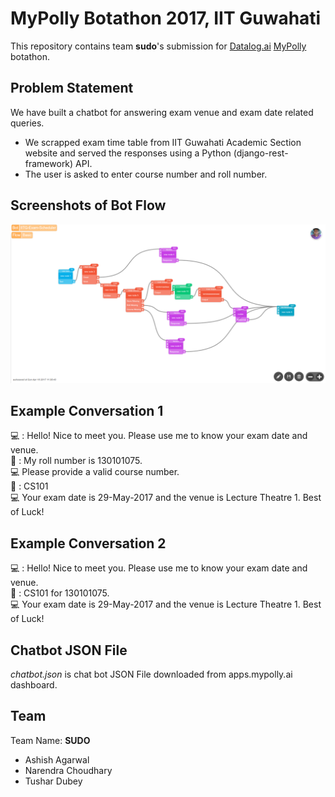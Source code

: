 # MyPolly Botathon 2017, IIT Guwahati

This repository contains team **sudo**'s submission for 
[Datalog.ai](http://www.datalog.ai/) [MyPolly](http://mypolly.ai/) botathon.
 
Problem Statement
-----------------

We have built a chatbot for answering exam venue 
and exam date related queries. 

* We scrapped exam time table from IIT Guwahati 
Academic Section website and served the responses
using a Python (django-rest-framework) API.  
* The user is asked to enter course number and 
roll number.

Screenshots of Bot Flow
-----------------------


![flow-diagram](flow.png)


Example Conversation 1
------------------------
:computer: : Hello! Nice to meet you. Please use me to know your exam date and venue.  
:boy: : My roll number is 130101075.  
:computer: Please provide a valid course number.  
:boy: : CS101  
:computer: Your exam date is 29-May-2017 and the venue is Lecture Theatre 1. Best of Luck!


Example Conversation 2
------------------------
:computer: : Hello! Nice to meet you. Please use me to know your exam date and venue.  
:boy: : CS101 for 130101075.   
:computer: Your exam date is 29-May-2017 and the venue is Lecture Theatre 1. Best of Luck!

Chatbot JSON File
-----------------

*chatbot.json* is chat bot JSON File downloaded from apps.mypolly.ai 
dashboard.


Team 
-----
Team Name: **SUDO**

* Ashish Agarwal
* Narendra Choudhary
* Tushar Dubey
